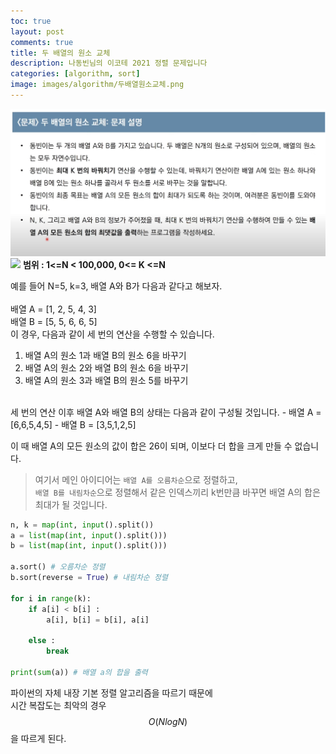 ```yaml
---
toc: true
layout: post
comments: true
title: 두 배열의 원소 교체
description: 나동빈님의 이코테 2021 정렬 문제입니다
categories: [algorithm, sort]
image: images/algorithm/두배열원소교체.png
---
```

![](../images/algorithm/두배열원소교체.png)
![]({{site.baseurl}}/images/algorithm/두배열원소교체.png)
**범위 : 1<=N < 100,000, 0<= K <=N**


예를 들어 N=5, k=3, 배열 A와 B가 다음과 같다고 해보자.<br>
<br>
배열 A = [1, 2, 5, 4, 3] <br>
배열 B = [5, 5, 6, 6, 5]
<br>
이 경우, 다음과 같이 세 번의 연산을 수행할 수 있습니다.<br>
1) 배열 A의 원소 1과 배열 B의 원소 6을 바꾸기<br>
2) 배열 A의 원소 2와 배열 B의 원소 6을 바꾸기<br>
3) 배열 A의 원소 3과 배열 B의 원소 5를 바꾸기
<br>
세 번의 연산 이후 배열 A와 배열 B의 상태는 다음과 같이 구성될 것입니다.
- 배열 A = [6,6,5,4,5]
- 배열 B = [3,5,1,2,5]

이 때 배열 A의 모든 원소의 값이 합은 26이 되며, 이보다 더 합을 크게 만들 수 없습니다.

> 여기서 메인 아이디어는 ``배열 A를 오름차순``으로 정렬하고, <br> ``배열 B를 내림차순``으로 정렬해서 같은 인덱스끼리 k번만큼 바꾸면 배열 A의 합은 최대가 될 것입니다. 

```python
n, k = map(int, input().split())
a = list(map(int, input().split()))
b = list(map(int, input().split()))

a.sort() # 오름차순 정렬
b.sort(reverse = True) # 내림차순 정렬

for i in range(k):
    if a[i] < b[i] :
        a[i], b[i] = b[i], a[i]
        
    else : 
        break

print(sum(a)) # 배열 a의 합을 출력
```
파이썬의 자체 내장 기본 정렬 알고리즘을 따르기 때문에 <br>
시간 복잡도는 최악의 경우 $$O(NlogN)$$을 따르게 된다. 
